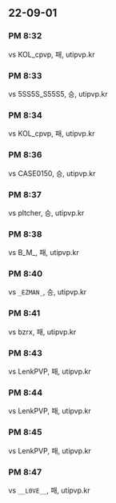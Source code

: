 ## 22-09-01
### PM 8:32
vs KOL_cpvp, 패, utipvp.kr
### PM 8:33
vs 5SS5S_S55S5, 승, utipvp.kr
### PM 8:34
vs KOL_cpvp, 패, utipvp.kr
### PM 8:36
vs CASE0150, 승, utipvp.kr
### PM 8:37
vs pltcher, 승, utipvp.kr
### PM 8:38
vs B_M_, 패, utipvp.kr
### PM 8:40
vs `_EZMAN_`, 승, utipvp.kr
### PM 8:41
vs bzrx, 패, utipvp.kr
### PM 8:43
vs LenkPVP, 패, utipvp.kr
### PM 8:44
vs LenkPVP, 패, utipvp.kr
### PM 8:45
vs LenkPVP, 패, utipvp.kr
### PM 8:47
vs `__L0VE__`, 패, utipvp.kr